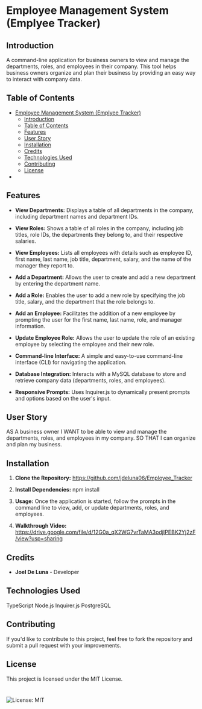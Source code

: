 # Employee Management System (Emplyee Tracker)

## Introduction

A command-line application for business owners to view and manage the departments, roles, and employees in their company. This tool helps business owners organize and plan their business by providing an easy way to interact with company data.
 

## Table of Contents

- [Employee Management System (Emplyee Tracker)](#employee-management-system-emplyee-tracker)
  - [Introduction](#introduction)
  - [Table of Contents](#table-of-contents)
  - [Features](#features)
  - [User Story](#user-story)
  - [Installation](#installation)
  - [Credits](#credits)
  - [Technologies Used](#technologies-used)
  - [Contributing](#contributing)
  - [License](#license)
- [](#)

## Features

- **View Departments:**
Displays a table of all departments in the company, including department names and department IDs.

- **View Roles:**
Shows a table of all roles in the company, including job titles, role IDs, the departments they belong to, and their respective salaries.

- **View Employees:**
Lists all employees with details such as employee ID, first name, last name, job title, department, salary, and the name of the manager they report to.

- **Add a Department:**
Allows the user to create and add a new department by entering the department name.

- **Add a Role:**
Enables the user to add a new role by specifying the job title, salary, and the department that the role belongs to.

- **Add an Employee:**
Facilitates the addition of a new employee by prompting the user for the first name, last name, role, and manager information.

- **Update Employee Role:**
Allows the user to update the role of an existing employee by selecting the employee and their new role.

- **Command-line Interface:**
A simple and easy-to-use command-line interface (CLI) for navigating the application.

- **Database Integration:**
Interacts with a MySQL database to store and retrieve company data (departments, roles, and employees).

- **Responsive Prompts:**
Uses Inquirer.js to dynamically present prompts and options based on the user's input.

## User Story

AS A business owner
I WANT to be able to view and manage the departments, roles, and employees in my company.
SO THAT I can organize and plan my business.

## Installation

1. **Clone the Repository:**
   https://github.com/jdeluna06/Employee_Tracker

2. **Install Dependencies:**
npm install

3. **Usage:**
Once the application is started, follow the prompts in the command line to view, add, or update departments, roles, and employees.

4. **Walkthrough Video:**
    https://drive.google.com/file/d/12G0a_qX2WG7vrTaMA3odjIPEBK2Yj2zF/view?usp=sharing

## Credits
- **Joel De Luna** - Developer

## Technologies Used
TypeScript
Node.js
Inquirer.js
PostgreSQL

## Contributing
If you'd like to contribute to this project, feel free to fork the repository and submit a pull request with your improvements.

## License

This project is licensed under the MIT License.
# 
![License: MIT](https://img.shields.io/badge/License-MIT-yellow.svg)
